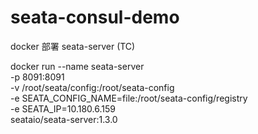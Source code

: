 # seata-consul-demo

docker 部署 seata-server (TC)

docker run --name seata-server \
            -p 8091:8091 \
            -v /root/seata/config:/root/seata-config \
            -e SEATA_CONFIG_NAME=file:/root/seata-config/registry \
            -e SEATA_IP=10.180.6.159 \
            seataio/seata-server:1.3.0
